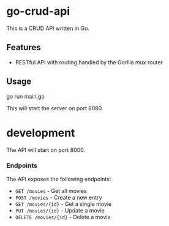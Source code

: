 # go-crud-api

This is a CRUD API written in Go.

## Features

- RESTful API with routing handled by the Gorilla mux router


## Usage

go run main.go

This will start the server on port 8080.

# development
The API will start on port 8000.

### Endpoints

The API exposes the following endpoints:

- `GET /movies` - Get all movies
- `POST /movies` - Create a new entry 
- `GET /movies/{id}` - Get a single movie 
- `PUT /movies/{id}` - Update a movie
- `DELETE /movies/{id}` - Delete a movie

